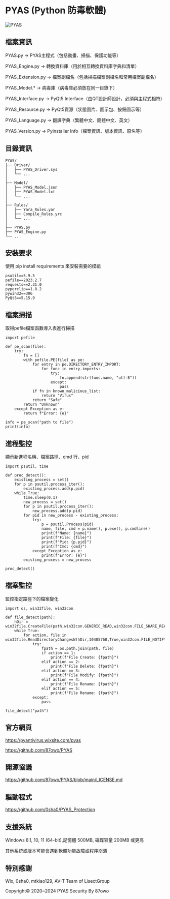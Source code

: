# PYAS (Python 防毒軟體)

![PYAS](https://github.com/87owo/PYAS/assets/85057800/8136aaca-d388-4321-bedb-abc4fcecfa8b)

## 檔案資訊

PYAS.py -> PYAS主程式（包括動畫、掃描、保護功能等）

PYAS_Engine.py -> 轉換資料庫（用於相互轉換資料庫字典和清單）

PYAS_Extension.py -> 檔案副檔名（包括掃描檔案副檔名和常用檔案副檔名）

PYAS_Model.* -> 病毒庫（病毒庫必須放在同一目錄下）

PYAS_Interface.py -> PyQt5 Interface（由QT設計師設計，必須與主程式相符）

PYAS_Resource.py -> PyQt5資源（狀態圖片、圖示包、按鈕圖示等）

PYAS_Language.py -> 翻譯字典（繁體中文、簡體中文、英文）

PYAS_Version.py -> Pyinstaller Info（檔案資訊、版本資訊、原名等）

## 目錄資訊

```
PYAS/
├── Driver/
│   ├── PYAS_Driver.sys
│   └── ...
│
├── Model/
│   ├── PYAS_Model.json
│   ├── PYAS_Model.txt
│   └── ...
│
├── Rules/
│   ├── Yara_Rules.yar
│   ├── Compile_Rules.yrc
│   └── ...
│
├── PYAS.py
├── PYAS_Engine.py
└── ...
```

## 安裝要求

使用 pip install requirements 來安裝需要的模組

```
psutil==5.9.5
pefile==2023.2.7
requests==2.31.0
pyperclip==1.8.2
pywin32==306
PyQt5==5.15.9
```

## 檔案掃描

取得pefile檔案函數導入表進行掃描

```
import pefile

def pe_scan(file):
    try:
        fn = []
        with pefile.PE(file) as pe:
            for entry in pe.DIRECTORY_ENTRY_IMPORT:
                for func in entry.imports:
                    try:
                        fn.append(str(func.name, "utf-8"))
                    except:
                        pass
            if fn in known_malicious_list:
                return "Virus"
            return "Safe"
        return "Unknown"
    except Exception as e:
        return f"Error: {e}"

info = pe_scan("path to file")
print(info)
```

## 進程監控

顯示新進程名稱、檔案路徑、cmd 行、pid
```
import psutil, time

def proc_detect():
    existing_process = set()
    for p in psutil.process_iter():
        existing_process.add(p.pid)
    while True:
        time.sleep(0.1)
        new_process = set()
        for p in psutil.process_iter():
            new_process.add(p.pid)
        for pid in new_process - existing_process:
            try:
                p = psutil.Process(pid)
                name, file, cmd = p.name(), p.exe(), p.cmdline()
                print(f"Name: {name}")
                print(f"File: {file}")
                print(f"Pid: {p.pid}")
                print(f"Cmd: {cmd}")
            except Exception as e:
                print(f"Error: {e}")
        existing_process = new_process

proc_detect()
```

## 檔案監控

監控指定路徑下的檔案變化
```
import os, win32file, win32con

def file_detect(path):
    hDir = win32file.CreateFile(path,win32con.GENERIC_READ,win32con.FILE_SHARE_READ|win32con.FILE_SHARE_WRITE|win32con.FILE_SHARE_DELETE,None,win32con.OPEN_EXISTING,win32con.FILE_FLAG_BACKUP_SEMANTICS,None)
    while True:
        for action, file in win32file.ReadDirectoryChangesW(hDir,10485760,True,win32con.FILE_NOTIFY_CHANGE_FILE_NAME|win32con.FILE_NOTIFY_CHANGE_DIR_NAME|win32con.FILE_NOTIFY_CHANGE_ATTRIBUTES|win32con.FILE_NOTIFY_CHANGE_SIZE|win32con.FILE_NOTIFY_CHANGE_LAST_WRITE|win32con.FILE_NOTIFY_CHANGE_SECURITY,None,None):
            try:
                fpath = os.path.join(path, file)
                if action == 1:
                    print(f"File Create: {fpath}")
                elif action == 2:
                    print(f"File Delete: {fpath}")
                elif action == 3:
                    print(f"File Modify: {fpath}")
                elif action == 4:
                    print(f"File Rename: {fpath}")
                elif action == 5:
                    print(f"File Rename: {fpath}")
            except:
                pass

file_detect("path")
```

## 官方網頁

https://pyantivirus.wixsite.com/pyas

https://github.com/87owo/PYAS

## 開源協議

https://github.com/87owo/PYAS/blob/main/LICENSE.md

## 驅動程式

https://github.com/0sha0/PYAS_Protection

## 支援系統

Windows 8.1, 10, 11 (64-bit),記憶體 500MB, 磁碟容量 200MB 或更高

其他系統或版本可能會遇到軟體功能故障或程序崩潰

## 特別感謝

Wix, 0sha0, mtkiao129, AV-T Team of LisectGroup

Copyright© 2020~2024 PYAS Security By 87owo
